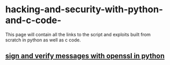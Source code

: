 # hacking-and-security-with-python-and-c-code-
This page will contain all the links to the script and exploits built from scratch in python as well as c code.


## <a href="https://www.codexpace.ml/2021/10/signverify.html">sign and verify messages with openssl in python </a>
